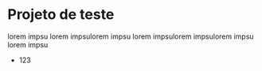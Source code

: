 <h1>Projeto de teste</h1>

<p>lorem impsu lorem impsulorem impsu lorem impsulorem impsulorem impsu lorem impsu</p>

<ul>
  <li>123</li>
</ul>
